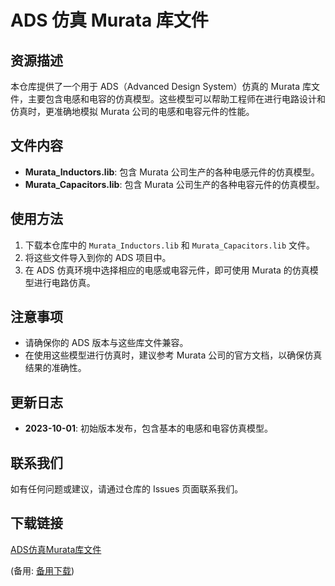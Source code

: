 # ADS 仿真 Murata 库文件

## 资源描述

本仓库提供了一个用于 ADS（Advanced Design System）仿真的 Murata 库文件，主要包含电感和电容的仿真模型。这些模型可以帮助工程师在进行电路设计和仿真时，更准确地模拟 Murata 公司的电感和电容元件的性能。

## 文件内容

- **Murata_Inductors.lib**: 包含 Murata 公司生产的各种电感元件的仿真模型。
- **Murata_Capacitors.lib**: 包含 Murata 公司生产的各种电容元件的仿真模型。

## 使用方法

1. 下载本仓库中的 `Murata_Inductors.lib` 和 `Murata_Capacitors.lib` 文件。
2. 将这些文件导入到你的 ADS 项目中。
3. 在 ADS 仿真环境中选择相应的电感或电容元件，即可使用 Murata 的仿真模型进行电路仿真。

## 注意事项

- 请确保你的 ADS 版本与这些库文件兼容。
- 在使用这些模型进行仿真时，建议参考 Murata 公司的官方文档，以确保仿真结果的准确性。

## 更新日志

- **2023-10-01**: 初始版本发布，包含基本的电感和电容仿真模型。

## 联系我们

如有任何问题或建议，请通过仓库的 Issues 页面联系我们。

## 下载链接
[ADS仿真Murata库文件](https://pan.quark.cn/s/9669285cf10a) 

(备用: [备用下载](https://pan.baidu.com/s/1vNIXXaBu1eDMRBM1YlIWPA?pwd=1234))
